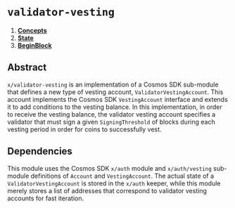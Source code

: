 <!--
order: 0
title: "Validator Vesting Overview"
parent:
  title: "validator-vesting"
-->

# `validator-vesting`

<!-- TOC -->
1. **[Concepts](01_concepts.md)**
2. **[State](02_state.md)**
3. **[BeginBlock](03_begin_block.md)**

## Abstract

`x/validator-vesting` is an implementation of a Cosmos SDK sub-module that defines a new type of vesting account, `ValidatorVestingAccount`. This account implements the Cosmos SDK `VestingAccount` interface and extends it to add conditions to the vesting balance. In this implementation, in order to receive the vesting balance, the validator vesting account specifies a validator that must sign a given `SigningThreshold` of blocks during each vesting period in order for coins to successfully vest.

## Dependencies

This module uses the Cosmos SDK `x/auth` module and `x/auth/vesting` sub-module definitions of `Account` and `VestingAccount`. The actual state of a `ValidatorVestingAccount` is stored in the `x/auth` keeper, while this module merely stores a list of addresses that correspond to validator vesting accounts for fast iteration.

